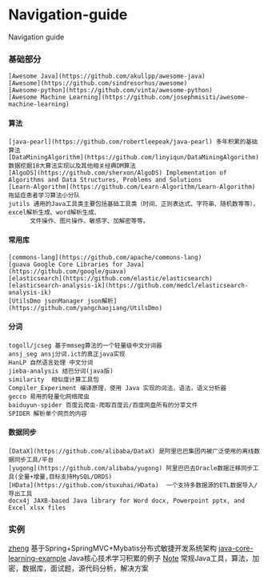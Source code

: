 # Navigation-guide
Navigation guide


### 基础部分
    [Awesome Java](https://github.com/akullpp/awesome-java)
    [Awesome](https://github.com/sindresorhus/awesome)
    [Awesome-python](https://github.com/vinta/awesome-python)
    [Awesome Machine Learning](https://github.com/josephmisiti/awesome-machine-learning)
  #### 算法
    [java-pearl](https://github.com/robertleepeak/java-pearl) 多年积累的基础算法
    [DataMiningAlgorithm](https://github.com/linyiqun/DataMiningAlgorithm) 数据挖掘18大算法实现以及其他相关经典DM算法
    [AlgoDS](https://github.com/sherxon/AlgoDS) Implementation of Algorithms and Data Structures, Problems and Solutions
    [Learn-Algorithm](https://github.com/Learn-Algorithm/Learn-Algorithm) 拖延症患者学习算法小分队
    jutils 通用的Java工具类主要包括基础工具类（时间、正则表达式、字符串、随机数等等），excel解析生成、word解析生成、
          文件操作、图片操作、敏感字、加解密等等。 
  #### 常用库
    [commons-lang](https://github.com/apache/commons-lang)
    [guava Google Core Libraries for Java](https://github.com/google/guava)
    [elasticsearch](https://github.com/elastic/elasticsearch)[elasticsearch-analysis-ik](https://github.com/medcl/elasticsearch-analysis-ik)
    [UtilsDmo jsonManager json解析](https://github.com/yangchaojiang/UtilsDmo)
  #### 分词
    togoll/jcseg 基于mmseg算法的一个轻量级中文分词器
    ansj_seg ansj分词.ict的真正java实现
    HanLP 自然语言处理 中文分词 
    jieba-analysis 结巴分词(java版)
    similarity  相似度计算工具包
    Compiler_Experiment 编译原理，使用 Java 实现的词法，语法，语义分析器
    gecco 易用的轻量化网络爬虫
    baiduyun-spider 百度云爬虫-爬取百度云/百度网盘所有的分享文件
    SPIDER 解析单个网页的内容
  #### 数据同步
    [DataX](https://github.com/alibaba/DataX) 是阿里巴巴集团内被广泛使用的离线数据同步工具/平台
    [yugong](https://github.com/alibaba/yugong) 阿里巴巴去Oracle数据迁移同步工具(全量+增量,目标支持MySQL/DRDS)
    [HData](https://github.com/stuxuhai/HData)  一个支持多数据源的ETL数据导入/导出工具 
    docx4j JAXB-based Java library for Word docx, Powerpoint pptx, and Excel xlsx files
### 实例
  [zheng](https://github.com/shuzheng/zheng) 基于Spring+SpringMVC+Mybatis分布式敏捷开发系统架构
  [java-core-learning-example](https://github.com/JeffLi1993/java-core-learning-example) Java核心技术学习积累的例子
  [Note](https://github.com/scalad/Note) 常规Java工具，算法，加密，数据库，面试题，源代码分析，解决方案
